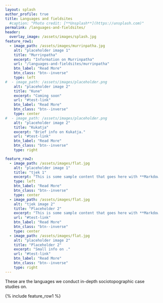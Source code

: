 ```yaml
---
layout: splash
author_profile: true
title: Languages and fieldsites
  #caption: "Photo credit: [**Unsplash**](https://unsplash.com)"
permalink: /languages-and-fieldsites/
header:
  overlay_image: /assets/images/splash.jpg
feature_row1:
  - image_path: /assets/images/murrinpatha.jpg
    alt: "placeholder image 1"
    title: "Murrinpatha"
    excerpt: "Information on Murrinpatha"
    url: "/languages-and-fieldsites/murrinpatha"
    btn_label: "Read More"
    btn_class: "btn--inverse"
    type: left
#  - image_path: /assets/images/placeholder.png
    alt: "placeholder image 2"
    title: "Kune"
    excerpt: "Coming soon"
    url: "#test-link"
    btn_label: "Read More"
    btn_class: "btn--inverse"
    type: center
#  - image_path: /assets/images/placeholder.png
    alt: "placeholder image 2"
    title: "Kukatja"
    excerpt: "Brief info on Kukatja."
    url: "#test-link"
    btn_label: "Read More"
    btn_class: "btn--inverse"
    type: right

feature_row2:
  - image_path: /assets/images/flat.jpg
    alt: "placeholder image 1"
    title: "tjek 1"
    excerpt: "This is some sample content that goes here with **Markdown** formatting."
    type: left
    btn_label: "Read More"
    btn_class: "btn--inverse"
    type: center
  - image_path: /assets/images/flat.jpg
    alt: "tjek image 2"
    title: "Placeholder 2"
    excerpt: "This is some sample content that goes here with **Markdown** formatting."
    url: "#test-link"
    btn_label: "Read More"
    btn_class: "btn--inverse"
    type: center
  - image_path: /assets/images/flat.jpg
    alt: "placeholder image 2"
    title: "Placeholder 2"
    excerpt: "Small info on ."
    url: "#test-link"
    btn_label: "Read More"
    btn_class: "btn--inverse"
    type: right
---
```

These are the languages we conduct in-depth sociotopographic case studies on.

{% include feature_row1 %}

<!-- When more languages are added add {% include feature_row2 %}. -->
